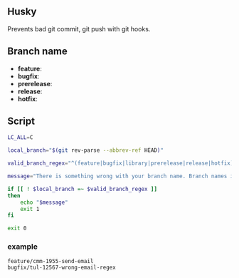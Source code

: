 ## Husky

Prevents bad git commit, git push with git hooks.

## Branch name

- **feature**:
- **bugfix**:
- **prerelease**:
- **release**:
- **hotfix**:

## Script

```bash
LC_ALL=C

local_branch="$(git rev-parse --abbrev-ref HEAD)"

valid_branch_regex="^(feature|bugfix|library|prerelease|release|hotfix)\/[a-z0-9._-]+$ || ^dev$"

message="There is something wrong with your branch name. Branch names in this project must adhere to this contract: $valid_branch_regex. Your commit will be rejected. You should rename your branch to a valid name and try again."

if [[ ! $local_branch =~ $valid_branch_regex ]]
then
    echo "$message"
    exit 1
fi

exit 0
```

### example

```
feature/cmm-1955-send-email
bugfix/tul-12567-wrong-email-regex

```
